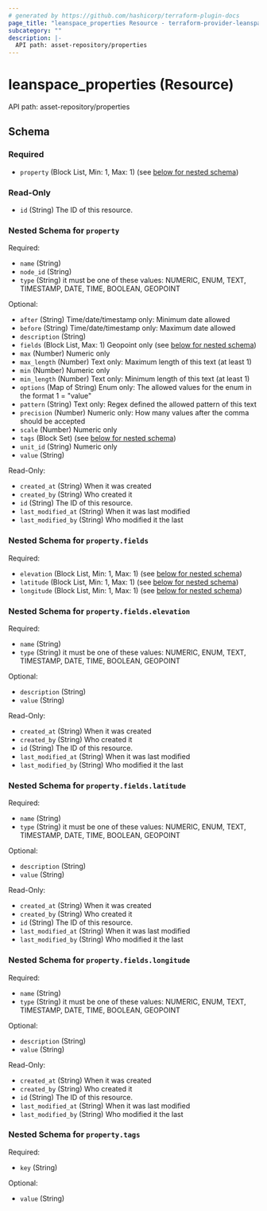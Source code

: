 ```yaml
---
# generated by https://github.com/hashicorp/terraform-plugin-docs
page_title: "leanspace_properties Resource - terraform-provider-leanspace"
subcategory: ""
description: |-
  API path: asset-repository/properties
---
```


# leanspace_properties (Resource)

API path: asset-repository/properties



<!-- schema generated by tfplugindocs -->
## Schema

### Required

- `property` (Block List, Min: 1, Max: 1) (see [below for nested schema](#nestedblock--property))

### Read-Only

- `id` (String) The ID of this resource.

<a id="nestedblock--property"></a>
### Nested Schema for `property`

Required:

- `name` (String)
- `node_id` (String)
- `type` (String) it must be one of these values: NUMERIC, ENUM, TEXT, TIMESTAMP, DATE, TIME, BOOLEAN, GEOPOINT

Optional:

- `after` (String) Time/date/timestamp only: Minimum date allowed
- `before` (String) Time/date/timestamp only: Maximum date allowed
- `description` (String)
- `fields` (Block List, Max: 1) Geopoint only (see [below for nested schema](#nestedblock--property--fields))
- `max` (Number) Numeric only
- `max_length` (Number) Text only: Maximum length of this text (at least 1)
- `min` (Number) Numeric only
- `min_length` (Number) Text only: Minimum length of this text (at least 1)
- `options` (Map of String) Enum only: The allowed values for the enum in the format 1 = "value"
- `pattern` (String) Text only: Regex defined the allowed pattern of this text
- `precision` (Number) Numeric only: How many values after the comma should be accepted
- `scale` (Number) Numeric only
- `tags` (Block Set) (see [below for nested schema](#nestedblock--property--tags))
- `unit_id` (String) Numeric only
- `value` (String)

Read-Only:

- `created_at` (String) When it was created
- `created_by` (String) Who created it
- `id` (String) The ID of this resource.
- `last_modified_at` (String) When it was last modified
- `last_modified_by` (String) Who modified it the last

<a id="nestedblock--property--fields"></a>
### Nested Schema for `property.fields`

Required:

- `elevation` (Block List, Min: 1, Max: 1) (see [below for nested schema](#nestedblock--property--fields--elevation))
- `latitude` (Block List, Min: 1, Max: 1) (see [below for nested schema](#nestedblock--property--fields--latitude))
- `longitude` (Block List, Min: 1, Max: 1) (see [below for nested schema](#nestedblock--property--fields--longitude))

<a id="nestedblock--property--fields--elevation"></a>
### Nested Schema for `property.fields.elevation`

Required:

- `name` (String)
- `type` (String) it must be one of these values: NUMERIC, ENUM, TEXT, TIMESTAMP, DATE, TIME, BOOLEAN, GEOPOINT

Optional:

- `description` (String)
- `value` (String)

Read-Only:

- `created_at` (String) When it was created
- `created_by` (String) Who created it
- `id` (String) The ID of this resource.
- `last_modified_at` (String) When it was last modified
- `last_modified_by` (String) Who modified it the last


<a id="nestedblock--property--fields--latitude"></a>
### Nested Schema for `property.fields.latitude`

Required:

- `name` (String)
- `type` (String) it must be one of these values: NUMERIC, ENUM, TEXT, TIMESTAMP, DATE, TIME, BOOLEAN, GEOPOINT

Optional:

- `description` (String)
- `value` (String)

Read-Only:

- `created_at` (String) When it was created
- `created_by` (String) Who created it
- `id` (String) The ID of this resource.
- `last_modified_at` (String) When it was last modified
- `last_modified_by` (String) Who modified it the last


<a id="nestedblock--property--fields--longitude"></a>
### Nested Schema for `property.fields.longitude`

Required:

- `name` (String)
- `type` (String) it must be one of these values: NUMERIC, ENUM, TEXT, TIMESTAMP, DATE, TIME, BOOLEAN, GEOPOINT

Optional:

- `description` (String)
- `value` (String)

Read-Only:

- `created_at` (String) When it was created
- `created_by` (String) Who created it
- `id` (String) The ID of this resource.
- `last_modified_at` (String) When it was last modified
- `last_modified_by` (String) Who modified it the last



<a id="nestedblock--property--tags"></a>
### Nested Schema for `property.tags`

Required:

- `key` (String)

Optional:

- `value` (String)


